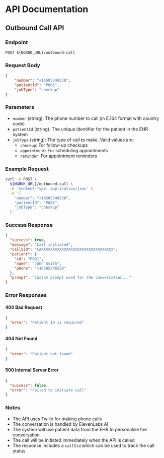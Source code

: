 # API Documentation

## Outbound Call API

### Endpoint
```
POST ${NGROK_URL}/outbound-call
```

### Request Body
```json
{
    "number": "+16505346538",
    "patientId": "P001",
    "jobType": "checkup"
}
```

### Parameters
- `number` (string): The phone number to call (in E.164 format with country code)
- `patientId` (string): The unique identifier for the patient in the EHR system
- `jobType` (string): The type of call to make. Valid values are:
  - `checkup`: For follow-up checkups
  - `appointment`: For scheduling appointments
  - `reminder`: For appointment reminders

### Example Request
```bash
curl -X POST \
  ${NGROK_URL}/outbound-call \
  -H 'Content-Type: application/json' \
  -d '{
    "number": "+16505346538",
    "patientId": "P001",
    "jobType": "checkup"
  }'
```

### Success Response
```json
{
  "success": true,
  "message": "Call initiated",
  "callSid": "CAXXXXXXXXXXXXXXXXXXXXXXXXXXXXXXXX",
  "patient": {
    "id": "P001",
    "name": "John Smith",
    "phone": "+16505346538"
  },
  "prompt": "Custom prompt used for the conversation..."
}
```

### Error Responses

#### 400 Bad Request
```json
{
  "error": "Patient ID is required"
}
```

#### 404 Not Found
```json
{
  "error": "Patient not found"
}
```

#### 500 Internal Server Error
```json
{
  "success": false,
  "error": "Failed to initiate call"
}
```

### Notes
- The API uses Twilio for making phone calls
- The conversation is handled by ElevenLabs AI
- The system will use patient data from the EHR to personalize the conversation
- The call will be initiated immediately when the API is called
- The response includes a `callSid` which can be used to track the call status 